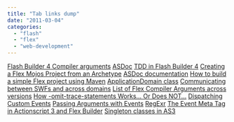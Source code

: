 ```yaml
---
title: "Tab links dump"
date: "2011-03-04"
categories: 
  - "flash"
  - "flex"
  - "web-development"
---
```


[Flash Builder 4 Compiler arguments](http://ntt.cc/2010/03/24/flash-builder-4-build-272416-compiler-bug-and-solutions.html) [ASDoc](http://dreamingwell.com/articles/archives/2009/12/excluding-direc.php) [TDD in Flash Builder 4](http://elromdesign.com/blog/2010/03/10/test-driven-development-tdd-with-flexunit-4-complete-tutorial/) [Creating a Flex Mojos Project from an Archetype](http://www.sonatype.com/books/mvnref-book/reference/flex-dev-sect-creating-with-archetype.html#fig-flex-dev-library-archetype-fs) [ASDoc documentation](http://docs.flexunit.org/asdocs/index.html) [How to build a simple Flex project using Maven](http://maven.servebox.org/sites/maven-flex-plugin/flex-plugin/configuration/simple-project.html) [ApplicationDomain class](http://livedocs.adobe.com/flex/3/html/help.html?content=18_Client_System_Environment_5.html) [Communicating between SWFs and across domains](http://www.adobe.com/devnet/flashplayer/articles/secure_swf_apps.html#articlecontentAdobe_numberedheader_4) [List of Flex Compiler Arguments across versions](http://www.flexdeveloper.eu/forums/flex-builder-flash-builder-eclipse/list-of-flex-compiler-arguments/) [How -omit-trace-statements Works… Or Does NOT…](http://stopcoding.wordpress.com/2010/04/21/how-omit-trace-statements-works-or-does-not/) [Dispatching Custom Events](http://www.learningactionscript3.com/2007/11/20/dispatching-custom-events/) [Passing Arguments with Events](http://www.learningactionscript3.com/2008/11/11/passing-arguments-with-events/) [RegExr](http://gskinner.com/RegExr/) [The Event Meta Tag in Actionscript 3 and Flex Builder](http://www.casadirocco.nl/2009/09/the-event-meta-tag-in-actionscript-3-and-flex-builder.html) [Singleton classes in AS3](http://www.developphp.com/view_lesson.php?v=85)
